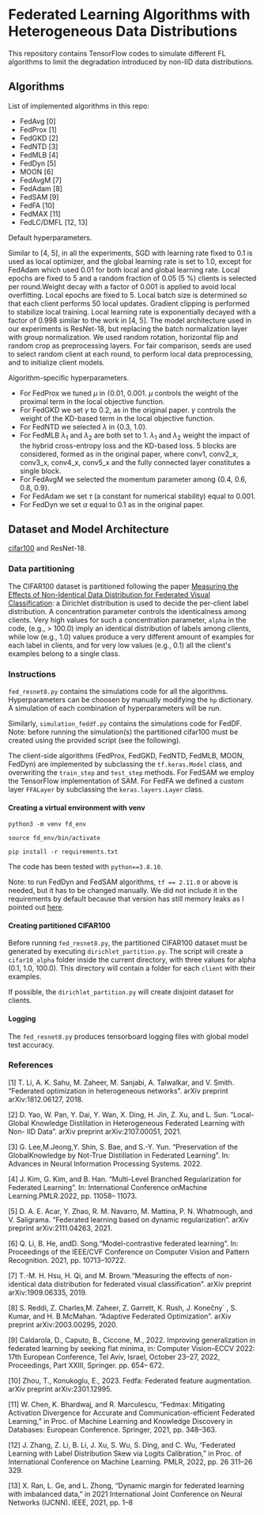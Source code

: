 # Federated Learning Algorithms with Heterogeneous Data Distributions

This repository contains TensorFlow codes to simulate different FL algorithms to limit the degradation introduced by 
non-IID data distributions. 

## Algorithms
List of implemented algorithms in this repo:
- FedAvg [0]
- FedProx [1]
- FedGKD [2]
- FedNTD [3]
- FedMLB [4]
- FedDyn [5]
- MOON [6]
- FedAvgM [7]
- FedAdam [8]
- FedSAM [9]
- FedFA [10]
- FedMAX [11]
- FedLC/DMFL [12, 13]

Default hyperparameters.

Similar to [4, 5], in all the experiments, SGD with learning rate fixed to 0.1 is used as local
optimizer, and the global learning rate is set to 1.0, except for FedAdam which used 0.01
for both local and global learning rate. Local epochs are fixed to 5 and a random fraction
of 0.05 (5 %) clients is selected per round.Weight decay with a factor of 0.001 is applied to
avoid local overfitting. Local epochs are fixed to 5. Local batch size is determined so that
each client performs 50 local updates. Gradient clipping is performed to stabilize local
training. Local learning rate is exponentially decayed with a factor of 0.998 similar to the
work in [4, 5]. The model architecture used in our experiments is ResNet-18, but
replacing the batch normalization layer with group normalization. We
used random rotation, horizontal flip and random crop as preprocessing layers. For fair
comparison, seeds are used to select random client at each round, to perform local data
preprocessing, and to initialize client models.

Algorithm-specific hyperparameters.
- For FedProx we tuned $\mu$ in {0.01, 0.001. $\mu$ controls the weight of the proximal term in the local objective function.
- For FedGKD we set $\gamma$ to 0.2, as in the original paper. $\gamma$ controls the weight of the  KD-based term in the local objective function.
- For FedNTD we selected $\lambda$ in {0.3, 1.0}.
- For FedMLB $\lambda_1$ and $\lambda_2$ are both set to 1. $\lambda_1$ and $\lambda_2$ weight the impact of the hybrid cross-entropy loss and the KD-based loss. 
  5 blocks are considered, formed as in the original paper, where conv1, conv2\_x, conv3\_x, conv4\_x, conv5\_x and the fully connected layer constitutes a single block. 
- For FedAvgM we selected the momentum parameter among {0.4, 0.6, 0.8, 0.9}.
- For FedAdam we set $\tau$ (a constant for numerical stability) equal to 0.001.
- For FedDyn we set $\alpha$ equal to 0.1 as in the original paper.

## Dataset and Model Architecture 
[cifar100](https://www.tensorflow.org/datasets/catalog/cifar100) and ResNet-18.

### Data partitioning
The CIFAR100 dataset is partitioned following the paper [Measuring the Effects of Non-Identical Data
Distribution for Federated Visual Classification](https://arxiv.org/abs/1909.06335): a Dirichlet distribution is used to decide the per-client label distribution. 
A concentration parameter controls the identicalness among clients. Very high values for such a concentration parameter, `alpha` in the code, (e.g., > 100.0) imply an identical distribution of labels among clients,
while low (e.g., 1.0) values produce a very different amount of examples for each label in clients, and for very low values (e.g., 0.1) all the client's examples belong to a single class.

### Instructions
`fed_resnet8.py` contains the simulations code for all the algorithms.
Hyperparameters can be choosen by manually modifying the `hp` dictionary. A simulation of each combination of hyperparameters will be run.

Similarly, `simulation_feddf.py` contains the simulations code for FedDF.
Note: before running the simulation(s) the partitioned cifar100 must be created using the provided script (see the following).

The client-side algorithms (FedProx, FedGKD, FedNTD, FedMLB, MOON, FedDyn) are implemented by subclassing the 
`tf.keras.Model` class, and overwriting the `train_step` and `test_step` methods.
For FedSAM we employ the TensorFlow implementation of SAM.
For FedFA we defined a custom layer `FFALayer` by subclassing the `keras.layers.Layer` class.

#### Creating a virtual environment with venv
`python3 -m venv fd_env`

`source fd_env/bin/activate`

`pip install -r requirements.txt`

The code has been tested with `python==3.8.10`.

Note: to run FedDyn and FedSAM algorithms, `tf == 2.11.0` or above is needed, but it has to be changed manually. 
We did not include it in the requirements by default because that version has still memory leaks 
as I pointed out [here](https://github.com/keras-team/keras/issues/17458).


#### Creating partitioned CIFAR100   
Before running `fed_resnet8.py`, the partitioned CIFAR100 dataset must be generated by executing `dirichlet_partition.py`. 
The script will create a `cifar10_alpha` folder inside the current directory, with three values for alpha (0.1, 1.0, 100.0). This directory will 
contain a folder for each `client` with their examples.

If possible, the `dirichlet_partition.py` will create disjoint dataset for clients.

#### Logging

The `fed_resnet8.py` produces tensorboard logging files with global model test accuracy.

### References 

[1] T. Li, A. K. Sahu, M. Zaheer, M. Sanjabi, A. Talwalkar, and V. Smith. “Federated
optimization in heterogeneous networks”. arXiv preprint arXiv:1812.06127,
2018.

[2] D. Yao, W. Pan, Y. Dai, Y. Wan, X. Ding, H. Jin, Z. Xu, and L. Sun. “Local-
Global Knowledge Distillation in Heterogeneous Federated Learning with Non-
IID Data”. arXiv preprint arXiv:2107.00051, 2021.

[3] G. Lee,M.Jeong,Y. Shin, S. Bae, and S.-Y. Yun. “Preservation of the GlobalKnowledge
by Not-True Distillation in Federated Learning”. In: Advances in Neural Information
Processing Systems. 2022.

[4] J. Kim, G. Kim, and B. Han. “Multi-Level Branched Regularization for Federated
Learning”. In: International Conference onMachine Learning.PMLR.2022, pp. 11058–
11073.

[5] D. A. E. Acar, Y. Zhao, R. M. Navarro, M. Mattina, P. N. Whatmough, and V.
Saligrama. “Federated learning based on dynamic regularization”. arXiv preprint
arXiv:2111.04263, 2021.

[6] Q. Li, B. He, andD. Song.“Model-contrastive federated learning”. In: Proceedings
of the IEEE/CVF Conference on Computer Vision and Pattern Recognition. 2021,
pp. 10713–10722.

[7] T.-M. H. Hsu, H. Qi, and M. Brown.“Measuring the effects of non-identical data
distribution for federated visual classification”. arXiv preprint arXiv:1909.06335,
2019.

[8] S. Reddi, Z. Charles,M. Zaheer, Z. Garrett, K. Rush, J. Konečny` , S. Kumar, and
H. B.McMahan. “Adaptive Federated Optimization”. arXiv preprint arXiv:2003.00295,
2020.

[9] Caldarola, D., Caputo, B., Ciccone, M., 2022. Improving generalization
in federated learning by seeking flat minima, in: Computer
Vision–ECCV 2022: 17th European Conference, Tel Aviv, Israel,
October 23–27, 2022, Proceedings, Part XXIII, Springer. pp. 654–
672.

[10] Zhou, T., Konukoglu, E., 2023. Fedfa: Federated feature augmentation.
arXiv preprint arXiv:2301.12995.

[11] W. Chen, K. Bhardwaj, and R. Marculescu, “Fedmax: Mitigating
Activation Divergence for Accurate and Communication-efficient
Federated Learning,” in Proc. of Machine Learning and Knowledge
Discovery in Databases: European Conference. Springer, 2021, pp.
348–363.

[12] J. Zhang, Z. Li, B. Li, J. Xu, S. Wu, S. Ding, and C. Wu, “Federated
Learning with Label Distribution Skew via Logits Calibration,” in Proc. of International Conference on Machine Learning. PMLR,
2022, pp. 26 311–26 329.

[13] X. Ran, L. Ge, and L. Zhong, “Dynamic margin for federated learning
with imbalanced data,” in 2021 International Joint Conference on
Neural Networks (IJCNN). IEEE, 2021, pp. 1–8
